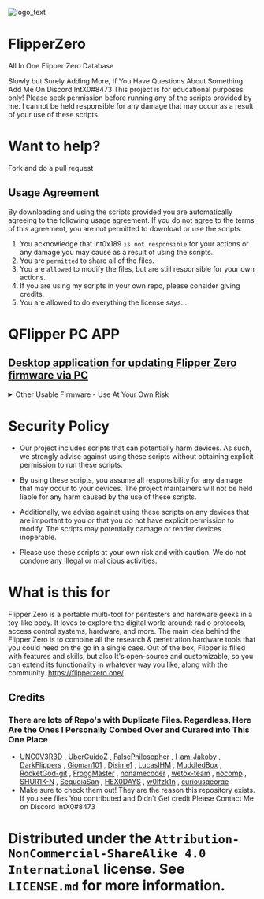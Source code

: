 ![logo_text](https://user-images.githubusercontent.com/106865493/172037549-3e7167a0-ceb1-45ee-bd4b-549057f21adb.svg)
# FlipperZero
All In One Flipper Zero Database

Slowly but Surely Adding More, If You Have Questions About Something Add Me On Discord IntX0#8473
This project is for educational purposes only! Please seek permission before running any of the scripts provided by me. I cannot be held responsible for any damage that may occur as a result of your use of these scripts.
# Want to help?
Fork and do a pull request

## Usage Agreement

By downloading and using the scripts provided you are automatically agreeing to the following usage agreement. If you do not agree to the terms of this agreement, you are not permitted to download or use the scripts.

1. You acknowledge that int0x189 ``is not responsible`` for your actions or any damage you may cause as a result of using the scripts.
2. You are ``permitted`` to share all of the files.
3. You are ``allowed`` to modify the files, but are still responsible for your own actions.
4. If you are using my scripts in your own repo, please consider giving credits.
5. You are allowed to do everything the license says...

# QFlipper PC APP
## [Desktop application for updating Flipper Zero firmware via PC](https://flipperzero.one/update)

<details><summary>Other Usable Firmware - Use At Your Own Risk</summary>
 Unleashed firmware - By Eng1n33r https://github.com/Eng1n33r/flipperzero-firmware/blob/dev/ReadMe.md
 
 flipperzero-firmware-wPlugins - By RogueMaster https://github.com/RogueMaster/flipperzero-firmware-wPlugins/blob/unleashed/README.md
 
 flipperzero-firmware - By wetox-team https://github.com/wetox-team/flipperzero-firmware/blob/dev/ReadMe.md
 
 flipperzero-firmware - By MuddledBox https://github.com/MuddledBox/flipperzero-firmware/blob/dev/ReadMe.md
 
 flipperzero-firmware - By v1nc https://github.com/v1nc/flipperzero-firmware/blob/dev/ReadMe.md
</details>

# Security Policy

- Our project includes scripts that can potentially harm devices. As such, we strongly advise against using these scripts without obtaining explicit permission to run these scripts.

- By using these scripts, you assume all responsibility for any damage that may occur to your devices. The project maintainers will not be held liable for any harm caused by the use of these scripts.

- Additionally, we advise against using these scripts on any devices that are important to you or that you do not have explicit permission to modify. The scripts may potentially damage or render devices inoperable.

- Please use these scripts at your own risk and with caution. We do not condone any illegal or malicious activities.

# What is this for
Flipper Zero is a portable multi-tool for pentesters and hardware geeks in a toy-like body. It loves to explore the digital world around: radio protocols, access control systems, hardware, and more. The main idea behind the Flipper Zero is to combine all the research & penetration hardware tools that you could need on the go in a single case. Out of the box, Flipper is filled with features and skills, but also It's open-source and customizable, so you can extend its functionality in whatever way you like, along with the community.
https://flipperzero.one/
## Credits
### There are lots of Repo's with Duplicate Files. Regardless, Here Are the Ones I Personally Combed Over and Curared into This One Place
* [UNC0V3R3D] , [UberGuidoZ] , [FalsePhilosopher] , [I-am-Jakoby] , [DarkFlippers] , [Gioman101] , [Djsime1] , [LucasIHM] , [MuddledBox] , [RocketGod-git] , [FroggMaster] , [nonamecoder] , [wetox-team] , [nocomp] , [SHUR1K-N] , [SequoiaSan] , [HEX0DAYS] , [w0lfzk1n] , [curiousqeorqe]
* Make sure to check them out! They are the reason this repository exists. If you see files You contributed and Didn't Get credit Please Contact Me on Discord IntX0#8473

[UNC0V3R3D]: https://github.com/UNC0V3R3D/Flipper_Zero-BadUsb
[UberGuidoZ]: https://github.com/UberGuidoZ
[FalsePhilosopher]: https://github.com/FalsePhilosopher
[I-am-Jakoby]: https://github.com/I-Am-Jakoby
[DarkFlippers]: https://github.com/DarkFlippers/unleashed-firmware
[Gioman101]: https://github.com/Gioman101/FlipperAmiibo
[Djsime1]: https://github.com/djsime1/awesome-flipperzero
[LucasIHM]: https://github.com/Lucaslhm/Flipper-IRDB
[MuddledBox]: https://github.com/MuddledBox/FlipperZeroSub-GHz
[RocketGod-git]: https://github.com/RocketGod-git/Flipper_Zero
[FroggMaster]: https://github.com/FroggMaster/FlipperZero
[nonamecoder]: https://github.com/nonamecoder/FlipperZeroHondaFirmware
[wetox-team]: https://github.com/wetox-team/flipperzero-goodies
[nocomp]: https://github.com/nocomp/Flipper_Zero_Badusb_hack5_payloads
[SHUR1K-N]: https://github.com/SHUR1K-N/Flipper-Zero-Sub-GHz-Jamming-Files
[SequoiaSan]: https://github.com/SequoiaSan/FlipperZero-WiFi-Scanner_Module
[HEX0DAYS]: https://github.com/HEX0DAYS/FlipperZero-PWNDTOOLS
[w0lfzk1n]: https://github.com/w0lfzk1n/Flipper-Zero-NFC-Trolls
[curiousqeorqe]: https://github.com/curiousqeorqe/FlipperZeroDB




# Distributed under the `Attribution-NonCommercial-ShareAlike 4.0 International` license. See `LICENSE.md` for more information.


